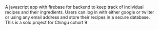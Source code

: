 A javascript app with firebase for backend to keep track of individual recipes and their ingredients. Users can log in with either google or twiiter or using any email address and store their recipes in a secure database.
This is a solo project for Chingu cohort 9
